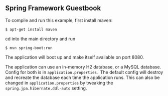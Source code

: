 Spring Framework Guestbook
--------------------------

To compile and run this example, first install maven:

`$ apt-get install maven`

cd into the main directory and run

`$ mvn spring-boot:run`

The application will boot up and make itself available on port 8080.

The application can use an in-memory H2 database, or a MySQL database. 
Config for both is in `application.properties.` The default config
will destroy and recreate the database each time the application
runs. This can also be changed in `application.properties` by tweaking
the `spring.jpa.hibernate.ddl-auto` setting.